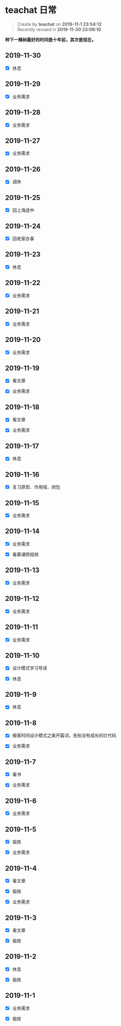 # teachat 日常

> Create by **teachat** on **2019-11-1 23:54:12**  
> Recently revised in **2019-11-30 23:08:10**

**种下一棵树最好的时间是十年前，其次是现在。**

## 2019-11-30

- [x] 休息

## 2019-11-29

- [x] 业务需求

## 2019-11-28

- [x] 业务需求

## 2019-11-27

- [x] 业务需求

## 2019-11-26

- [x] 调休

## 2019-11-25

- [x] 回上海途中

## 2019-11-24

- [x] 回老家办事

## 2019-11-23

- [x] 休息

## 2019-11-22

- [x] 业务需求

## 2019-11-21

- [x] 业务需求

## 2019-11-20

- [x] 业务需求

## 2019-11-19

- [x] 看文章

- [x] 业务需求

## 2019-11-18

- [x] 看文章

- [x] 业务需求

## 2019-11-17

- [x] 休息

## 2019-11-16

- [x] 复习原型、作用域、闭包

## 2019-11-15

- [x] 业务需求

## 2019-11-14

- [x] 业务需求

- [x] 看慕课网视频

## 2019-11-13

- [x] 业务需求

## 2019-11-12

- [x] 业务需求

## 2019-11-11

- [x] 业务需求

## 2019-11-10

- [x] 设计模式学习导读

- [x] 休息

## 2019-11-9

- [x] 休息

## 2019-11-8

- [x] 极客时间设计模式之美开篇词，告别没有成长的烂代码

- [x] 业务需求

## 2019-11-7

- [x] 看书

- [x] 业务需求

## 2019-11-6

- [x] 业务需求

## 2019-11-5

- [x] 锻炼

- [x] 业务需求

## 2019-11-4

- [x] 看文章

- [x] 锻炼

- [x] 业务需求

## 2019-11-3

- [x] 看文章

- [x] 锻炼

## 2019-11-2

- [x] 休息

- [x] 锻炼

## 2019-11-1

- [x] 业务需求

- [x] 锻炼
